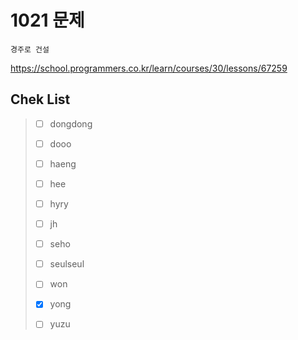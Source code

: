 # 1021 문제

```
경주로 건설
```

https://school.programmers.co.kr/learn/courses/30/lessons/67259

## Chek List

> - [ ] dongdong
> 
> - [ ] dooo
> 
> - [ ] haeng
> 
> - [ ] hee
> 
> - [ ] hyry
> 
> - [ ] jh
> 
> - [ ] seho
> 
> - [ ] seulseul
> 
> - [ ] won
> 
> - [x] yong
> 
> - [ ] yuzu